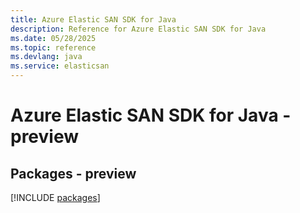 ```yaml
---
title: Azure Elastic SAN SDK for Java
description: Reference for Azure Elastic SAN SDK for Java
ms.date: 05/28/2025
ms.topic: reference
ms.devlang: java
ms.service: elasticsan
---
```

# Azure Elastic SAN SDK for Java - preview
## Packages - preview
[!INCLUDE [packages](elastic-san-index.md)]